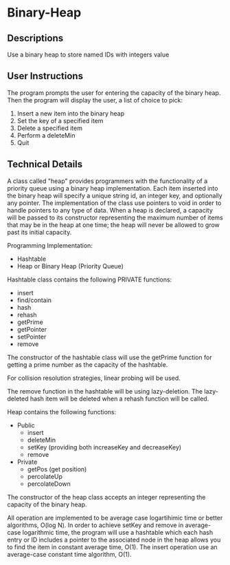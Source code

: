 # Binary-Heap
Descriptions
-
Use a binary heap to store named IDs with integers value

User Instructions
-
The program prompts the user for entering the capacity of the binary heap.  Then the program will display the user, a list of choice to pick:
1) Insert a new item into the binary heap
2) Set the key of a specified item
3) Delete a specified item
4) Perform a deleteMin
5) Quit


Technical Details
-
A class called "heap" provides programmers with the functionality of a priority queue using a binary heap implementation. Each item inserted into the binary heap will specify a unique string id, an integer key, and optionally any pointer. The implementation of the class use pointers to void in order to handle pointers to any type of data. When a heap is declared, a capacity will be passed to its constructor representing the maximum number of items that may be in the heap at one time; the heap will never be allowed to grow past its initial capacity.

Programming Implementation:
- Hashtable
- Heap or Binary Heap (Priority Queue)

Hashtable class contains the following PRIVATE functions:
- insert
- find/contain
- hash
- rehash
- getPrime
- getPointer
- setPointer
- remove

The constructor of the hashtable class will use the getPrime function for getting a prime number as the capacity of the hashtable.

For collision resolution strategies, linear probing will be used.

The remove function in the hashtable will be using lazy-deletion.  The lazy-deleted hash item will be deleted when a rehash function will be called.

Heap contains the following functions:
- Public
  - insert
  - deleteMin
  - setKey (providing both increaseKey and decreaseKey)
  - remove
- Private
  - getPos (get position)
  - percolateUp
  - percolateDown

The constructor of the heap class accepts an integer  representing the capacity of the binary heap.

All operation are implemented to be average case logartihimic time or better algorithms, O(log N).
In order to achieve setKey and remove in average-case logarithmic time, the program will use a hashtable which each hash entry or ID includes a pointer to the associated node in the heap allows you to find the item in constant average time, O(1).
The insert operation use an average-case constant time algorithm, O(1).
 
